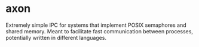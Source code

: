 # axon
Extremely simple IPC for systems that implement POSIX semaphores and shared memory. Meant to facilitate fast communication between processes, potentially written in different languages.
